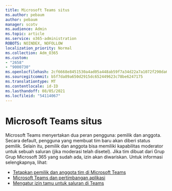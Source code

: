 ```yaml
---
title: Microsoft Teams situs
ms.author: pebaum
author: pebaum
manager: scotv
ms.audience: Admin
ms.topic: article
ms.service: o365-administration
ROBOTS: NOINDEX, NOFOLLOW
localization_priority: Normal
ms.collection: Adm_O365
ms.custom:
- "2658"
- "9000730"
ms.openlocfilehash: 2cf6668e8451530a4ad05a448ab59f7a34d22a7a1072f290da6c5a248ab0c433
ms.sourcegitcommit: b5f7da89a650d2915dc652449623c78be6247175
ms.translationtype: MT
ms.contentlocale: id-ID
ms.lasthandoff: 08/05/2021
ms.locfileid: "54114067"
---
```

# <a name="microsoft-teams-permissions"></a>Microsoft Teams situs

Microsoft Teams menyertakan dua peran pengguna: pemilik dan anggota. Secara default, pengguna yang membuat tim baru akan diberi status pemilik. Selain itu, pemilik dan anggota bisa memiliki kapabilitas moderator untuk sebuah saluran (jika moderasi telah disetel). Jika tim dibuat dari Grup Grup Microsoft 365 yang sudah ada, izin akan diwariskan. Untuk informasi selengkapnya, lihat:

- [Tetapkan pemilik dan anggota tim di Microsoft Teams](https://docs.microsoft.com/microsoftteams/assign-roles-permissions)
- [Microsoft Teams dan pertimbangan aplikasi](https://docs.microsoft.com/microsoftteams/app-permissions)
- [Mengatur izin tamu untuk saluran di Teams](https://support.office.com/article/4756c468-2746-4bfd-a582-736d55fcc169)
